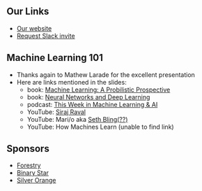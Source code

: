 
## Our Links

* [Our website](http://peidevs.github.io/)
* [Request Slack invite](https://docs.google.com/forms/d/e/1FAIpQLScjMRLiiKXqeHCjCSAD37mFxJdH5fskiok-LUaIGtPUZ63glw/viewform)

## Machine Learning 101

* Thanks again to Mathew Larade for the excellent presentation
* Here are links mentioned in the slides:
    * book: [Machine Learning: A Probilistic Prospective](https://www.amazon.ca/Machine-Learning-Probabilistic-Kevin-Murphy/dp/0262018020/ref=sr_1_1?ie=UTF8&qid=1550328778&sr=8-1&keywords=machine+learning+a+probabilistic+perspective) 
    * book: [Neural Networks and Deep Learning](http://michaelnielsen.org/)
    * podcast: [This Week in Machine Learning & AI](https://twimlai.com/)
    * YouTube: [Siraj Raval](https://www.youtube.com/channel/UCWN3xxRkmTPmbKwht9FuE5A)
    * YouTube: Mari/o aka [Seth Bling(??)](https://www.youtube.com/user/sethbling)
    * YouTube: How Machines Learn (unable to find link)

## Sponsors

* [Forestry](https://forestry.io/)
* [Binary Star](http://www.binarystar.biz/)
* [Silver Orange](https://www.silverorange.com/)
